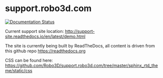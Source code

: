 # support.robo3d.com

[![Documentation Status](https://readthedocs.org/projects/support-site/badge/?version=latest)](http://support-site.readthedocs.io/en/latest/?badge=latest)
     

Current support site location: http://support-site.readthedocs.io/en/latest/demo.html

The site is currently being built by ReadTheDocs, all content is driven from this github repo
https://readthedocs.org

CSS can be found here: https://github.com/Robo3D/support.robo3d.com/tree/master/sphinx_rtd_theme/static/css
